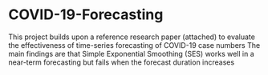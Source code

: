 # COVID-19-Forecasting
This project builds upon a reference research paper (attached) to evaluate the effectiveness of time-series forecasting of COVID-19 case numbers
The main findings are that Simple Exponential Smoothing (SES) works well in a near-term forecasting but fails when the forecast duration increases
